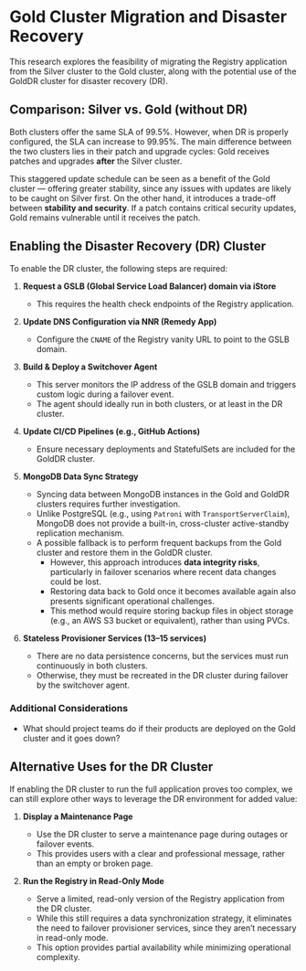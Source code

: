 # Gold Cluster Migration and Disaster Recovery

This research explores the feasibility of migrating the Registry application from the Silver cluster to the Gold cluster, along with the potential use of the GoldDR cluster for disaster recovery (DR).

## Comparison: Silver vs. Gold (without DR)

Both clusters offer the same SLA of 99.5%. However, when DR is properly configured, the SLA can increase to 99.95%. The main difference between the two clusters lies in their patch and upgrade cycles: Gold receives patches and upgrades **after** the Silver cluster.

This staggered update schedule can be seen as a benefit of the Gold cluster — offering greater stability, since any issues with updates are likely to be caught on Silver first. On the other hand, it introduces a trade-off between **stability and security**. If a patch contains critical security updates, Gold remains vulnerable until it receives the patch.

## Enabling the Disaster Recovery (DR) Cluster

To enable the DR cluster, the following steps are required:

1. **Request a GSLB (Global Service Load Balancer) domain via iStore**

   - This requires the health check endpoints of the Registry application.

2. **Update DNS Configuration via NNR (Remedy App)**

   - Configure the `CNAME` of the Registry vanity URL to point to the GSLB domain.

3. **Build & Deploy a Switchover Agent**

   - This server monitors the IP address of the GSLB domain and triggers custom logic during a failover event.
   - The agent should ideally run in both clusters, or at least in the DR cluster.

4. **Update CI/CD Pipelines (e.g., GitHub Actions)**

   - Ensure necessary deployments and StatefulSets are included for the GoldDR cluster.

5. **MongoDB Data Sync Strategy**

   - Syncing data between MongoDB instances in the Gold and GoldDR clusters requires further investigation.
   - Unlike PostgreSQL (e.g., using `Patroni` with `TransportServerClaim`), MongoDB does not provide a built-in, cross-cluster active-standby replication mechanism.
   - A possible fallback is to perform frequent backups from the Gold cluster and restore them in the GoldDR cluster.
     - However, this approach introduces **data integrity risks**, particularly in failover scenarios where recent data changes could be lost.
     - Restoring data back to Gold once it becomes available again also presents significant operational challenges.
     - This method would require storing backup files in object storage (e.g., an AWS S3 bucket or equivalent), rather than using PVCs.

6. **Stateless Provisioner Services (13–15 services)**
   - There are no data persistence concerns, but the services must run continuously in both clusters.
   - Otherwise, they must be recreated in the DR cluster during failover by the switchover agent.

### Additional Considerations

- What should project teams do if their products are deployed on the Gold cluster and it goes down?

## Alternative Uses for the DR Cluster

If enabling the DR cluster to run the full application proves too complex, we can still explore other ways to leverage the DR environment for added value:

1. **Display a Maintenance Page**

   - Use the DR cluster to serve a maintenance page during outages or failover events.
   - This provides users with a clear and professional message, rather than an empty or broken page.

2. **Run the Registry in Read-Only Mode**
   - Serve a limited, read-only version of the Registry application from the DR cluster.
   - While this still requires a data synchronization strategy, it eliminates the need to failover provisioner services, since they aren’t necessary in read-only mode.
   - This option provides partial availability while minimizing operational complexity.
